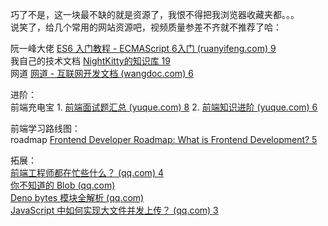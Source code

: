 巧了不是，这一块最不缺的就是资源了，我恨不得把我浏览器收藏夹都。。。  
说笑了，给几个常用的网站资源吧，视频质量参差不齐就不推荐了哈：

阮一峰大佬 [ES6 入门教程 - ECMAScript 6入门 (ruanyifeng.com) 9](https://es6.ruanyifeng.com/)  
我自己的技术文档 [NightKitty的知识库 19](http://doc.nightkitty.top/#/)  
网道 [网道 - 互联网开发文档 (wangdoc.com) 6](https://wangdoc.com/)

进阶：  
前端充电宝 1. [前端面试题汇总 (yuque.com) 8](https://www.yuque.com/cuggz/interview) 2. [前端知识进阶 (yuque.com) 6](https://www.yuque.com/cuggz/feplus)

前端学习路线图：  
roadmap [Frontend Developer Roadmap: What is Frontend Development? 5](https://roadmap.sh/frontend)

拓展：  
[前端工程师都在忙些什么？ (qq.com) 4](https://mp.weixin.qq.com/s?__biz=MzAxODE4MTEzMA==&mid=2650101378&idx=2&sn=20df3b6c723ad6dda0b0cd99c017b5c0&chksm=83dbcbe7b4ac42f1925b1f98c4dbd7d6e262d694e2b2f46607fe1681f624b43499553b33e8de&scene=27)  
[你不知道的 Blob (qq.com)](https://mp.weixin.qq.com/s?__biz=MzI2MjcxNTQ0Nw==&mid=2247484522&idx=1&sn=7028aa65a4dec0f2d0cb847838703bc3&scene=21#wechat_redirect)  
[Deno bytes 模块全解析 (qq.com)](https://mp.weixin.qq.com/s?__biz=MzI2MjcxNTQ0Nw==&mid=2247484317&idx=1&sn=c0b397b6bd5fdfced0c1bebc187a7c0d&chksm=ea47a2c5dd302bd37b285f65dd7a92df8ca1bc213465091e82a28be08ec5808b905e9fb69bec&scene=21#wechat_redirect)  
[JavaScript 中如何实现大文件并发上传？ (qq.com) 3](https://mp.weixin.qq.com/s/-iSpCMaLruerHv7717P0Wg)